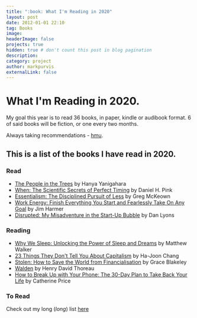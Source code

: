 ```yaml
---
title: ":book: What I'm Reading in 2020"
layout: post
date: 2012-01-01 22:10
tag: Books
image:
headerImage: false
projects: true
hidden: true # don't count this post in blog pagination
description:
category: project
author: markpurvis
externalLink: false
---
```




<h1>What I'm Reading in 2020.</h1>

<p>My goal this year is to read 36 books, in paper, kindle or audibook format. 6 of said books will be fiction, or one every two months.</p>

<p> Always taking recommendations - <a href="https://www.twitter.com/markprvs/">hmu</a>.

<h2>This is a list of the books I have read in 2020.</h2>


<h3>Read</h3>
<ul class="read">
    <li><a href="https://www.goodreads.com/book/show/39789318-the-people-in-the-trees">The People in the Trees</a> by Hanya Yanigahara</li>
    <li><a href="https://www.goodreads.com/book/show/35412097-when">When: The Scientific Secrets of Perfect Timing</a> by Daniel H. Pink</li>
    <li><a href="https://www.goodreads.com/book/show/18077875-essentialism">Essentialism: The Disciplined Pursuit of Less</a> by Greg McKeown</li> 
    <li><a href="https://www.goodreads.com/book/show/49814557-work-energy">Work Energy: Finish Everything You Start and Fearlessly Take On Any Goal</a> by Jim Harmer</li>
    <li><a href="https://www.goodreads.com/book/show/26030703-disrupted">Disrupted: My Misadventure in the Start-Up Bubble</a> by Dan Lyons</li>
</ul>

<h3>Reading</h3>
<ul class="reading">
    <li><a href="https://www.goodreads.com/book/show/34466963-why-we-sleep">Why We Sleep: Unlocking the Power of Sleep and Dreams</a> by Matthew Walker</li>
    <li><a href="https://www.goodreads.com/book/show/10733801-23-things-they-don-t-tell-you-about-capitalism">23 Things They Don't Tell You About Capitalism</a> by Ha-Joon Chang</li>
    <li><a href="https://www.goodreads.com/book/show/48109791-stolen"> Stolen: How to Save the World from Financialisation</a> by Grace Blakeley</li>
    <li><a href="https://www.goodreads.com/book/show/16902.Walden"> Walden</a> by Henry David Thoreau</li>
    <li><a href="https://www.goodreads.com/book/show/35209767-how-to-break-up-with-your-phone">How to Break Up with Your Phone: The 30-Day Plan to Take Back Your Life</a> by Catherine Price</li>
</ul>

<h3>To Read</h3>
<p>Check out my long (<i>long</i>) list <a href="//www.goodreads.com/review/list/9918109">here</a></p>
